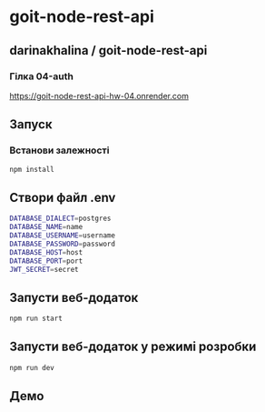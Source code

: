 # goit-node-rest-api

## darinakhalina / goit-node-rest-api

### Гілка 04-auth
https://goit-node-rest-api-hw-04.onrender.com

## Запуск

### Встанови залежності

```bash
npm install
```

## Створи файл .env

```bash
DATABASE_DIALECT=postgres
DATABASE_NAME=name
DATABASE_USERNAME=username
DATABASE_PASSWORD=password
DATABASE_HOST=host
DATABASE_PORT=port
JWT_SECRET=secret
```

## Запусти веб-додаток

```bash
npm run start
```

## Запусти веб-додаток у режимі розробки

```bash
npm run dev
```


## Демо

